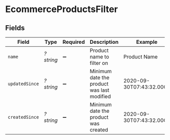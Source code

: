 # EcommerceProductsFilter


## Fields

| Field                                      | Type                                       | Required                                   | Description                                | Example                                    |
| ------------------------------------------ | ------------------------------------------ | ------------------------------------------ | ------------------------------------------ | ------------------------------------------ |
| `name`                                     | *?string*                                  | :heavy_minus_sign:                         | Product name to filter on                  | Product Name                               |
| `updatedSince`                             | *?string*                                  | :heavy_minus_sign:                         | Minimum date the product was last modified | 2020-09-30T07:43:32.000Z                   |
| `createdSince`                             | *?string*                                  | :heavy_minus_sign:                         | Minimum date the product was created       | 2020-09-30T07:43:32.000Z                   |
